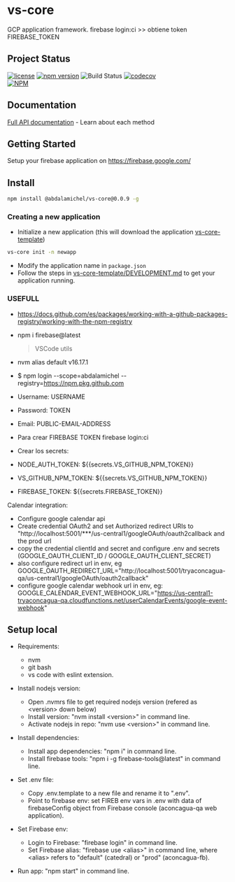 # vs-core

GCP application framework.
firebase login:ci >> obtiene token FIREBASE_TOKEN

## Project Status

[![license](https://img.shields.io/npm/l/vs-core.svg)](https://github.com/abdalamichel/vs-core/blob/master/LICENSE)
[![npm version](https://badge.fury.io/js/vs-core.svg)](https://github.com/abdalamichel/VS-Core/packages/1099576)
![Build Status](https://github.com/abdalamichel/vs-core/actions/workflows/github-npm-publish-on-release-created.yml/badge.svg)
[![codecov](https://codecov.io/gh/abdalamichel/vs-core/branch/master/graph/badge.svg)](https://codecov.io/gh/abdalamichel/vs-core)<br/>
[![NPM](https://nodei.co/npm/vs-core.png?downloads=true&downloadRank=true&stars=true)](https://github.com/abdalamichel/VS-Core/packages/1099576)

## Documentation

[Full API documentation](docs/API.md) - Learn about each method

## Getting Started

Setup your firebase application on https://firebase.google.com/

## Install

```sh
npm install @abdalamichel/vs-core@0.0.9 -g
```

### Creating a new application

- Initialize a new application (this will download the application [vs-core-template](https://github.com/abdalamichel/vs-core-template/))

```sh
vs-core init -n newapp
```

- Modify the application name in `package.json`
- Follow the steps in [vs-core-template/DEVELOPMENT.md](https://github.com/abdalamichel/vs-core-template/blob/master/DEVELOPMENT.md) to get your application
  running.

### USEFULL

- https://docs.github.com/es/packages/working-with-a-github-packages-registry/working-with-the-npm-registry
- npm i firebase@latest
  > VSCode utils
- nvm alias default v16.17.1

- $ npm login --scope=abdalamichel --registry=https://npm.pkg.github.com

- Username: USERNAME
- Password: TOKEN
- Email: PUBLIC-EMAIL-ADDRESS

- Para crear FIREBASE TOKEN
  firebase login:ci

- Crear los secrets:
- NODE_AUTH_TOKEN: ${{secrets.VS_GITHUB_NPM_TOKEN}}
- VS_GITHUB_NPM_TOKEN: ${{secrets.VS_GITHUB_NPM_TOKEN}}
- FIREBASE_TOKEN: ${{secrets.FIREBASE_TOKEN}}

Calendar integration:

- Configure google calendar api
- Create credential OAuth2 and set Authorized redirect URIs to "http://localhost:5001/\*\*\*/us-central1/googleOAuth/oauth2callback and the prod url
- copy the credential clientId and secret and configure .env and secrets (GOOGLE_OAUTH_CLIENT_ID / GOOGLE_OAUTH_CLIENT_SECRET)
- also configure redirect url in env, eg GOOGLE_OAUTH_REDIRECT_URL="http://localhost:5001/tryaconcagua-qa/us-central1/googleOAuth/oauth2callback"
- configure google calendar webhook url in env, eg: GOOGLE_CALENDAR_EVENT_WEBHOOK_URL="https://us-central1-tryaconcagua-qa.cloudfunctions.net/userCalendarEvents/google-event-webhook"

## Setup local

- Requirements:

  - nvm
  - git bash
  - vs code with eslint extension.

- Install nodejs version:

  - Open .nvmrs file to get required nodejs version (refered as \<version> down below)
  - Install version: "nvm install \<version>" in command line.
  - Activate nodejs in repo: "nvm use \<version>" in command line.

- Install dependencies:

  - Install app dependencies: "npm i" in command line.
  - Install firebase tools: "npm i -g firebase-tools@latest" in command line.

- Set .env file:

  - Copy .env.template to a new file and rename it to ".env".
  - Point to firebase env: set FIREB env vars in .env with data of firebaseConfig object from Firebase console (aconcagua-qa web application).

- Set Firebase env:

  - Login to Firebase: "firebase login" in command line.
  - Set Firebase alias: "firebase use \<alias>" in command line, where \<alias> refers to "default" (catedral) or "prod" (aconcagua-fb).

- Run app: "npm start" in command line.
